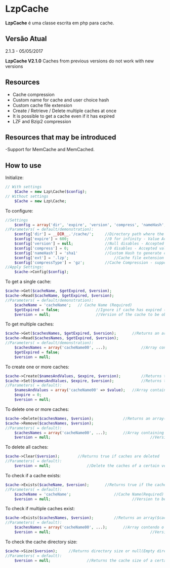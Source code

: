 # LzpCache
**LzpCache** é uma classe escrita em php para cache.

## Versão Atual
2.1.3 - 05/05/2017

**LzpCache V2.1.0** Caches from previous versions do not work with new versions

## Resources
- Cache compression
- Custom name for cache and user choice hash
- Custom cache file extension
- Create / Retrieve / Delete multiple caches at once
- It is possible to get a cache even if it has expired
- LZF and Bzip2 compression


## Resources that may be introduced
-Support for MemCache and MemCached.


## How to use
Initialize:
```php
// With settings
	$Cache = new Lzp\Cache($config);
// Without settings
	$Cache = new Lzp\Cache;
```

To configure:
```php
//Settings
	$config = array('dir', 'expire', 'version', 'compress', 'nameHash', 'ext', 'useLZF', 'useBZ');
//Parameters( = default/demonstration):
	$config['dir'] = __DIR__.'/cache/'; 	//Directory path where the cache will be stored
	$config['expire'] = 600; 				//0 for infinity - Value Accepted int (Optional)
	$config['version'] = null; 				//Null disables - Accepted values: float, string and int (Optional)
	$config['compress'] = 0;				//0 disables - Accepted values: int from 0 to 9 (Optional)
	$config['nameHash'] = 'sha1'			//Custom Hash to generate cache name (Optional)
	$config['ext'] = '.lzp'; 					//Cache file extension (Optional)
	$config['compressType'] = 'gz'; 		//Cache Compression - supported: gz, lzf, and bz (Optional)
//Apply Settings:
	$cache->Config($config);
```

To get a single cache:
```php
$cache->Get($cacheName, $getExpired, $version);
$cache->Read($cacheName, $getExpired, $version);
//Parameters( = default/demonstration):
	$cacheName = 'cacheName'; 	// Cache Name (Required)
	$getExpired = false;				//Ignore if cache has expired (Optional)
	$version = null;					//Version of the cache to be obtained - Accepted values: float, string and int (Optional)
```

To get multiple caches:
```php
$cache->Get($cachesNames, $getExpired, $version);		//Returns an array($cacheName=>$value)
$cache->Read($cachesNames, $getExpired, $version);
//Parameters( = default/demonstration):
	$cachesNames = array('cacheName00', ...);				//Array containing the Name of each cache (Required)
	$getExpired = false;												//Ignore if cache has already expired (opcional)
	$version = null;													//Version of the cache to be obtained - Accepted values: float, string and int (Optional)
```

To create one or more caches:
```php
$cache->Create($namesAndValues, $expire, $version); 		//Returns true on success
$cache->Set($namesAndValues, $expire, $version); 			//Returns true on success
//Parameters( = default):
	$namesAndValues = array('cacheName00' => $value); 	//Array containing the Names and values of the caches to create (Required)
	$expire = 0;															//Cache time / 0 for infinity - Accepted value int (opcional)
	$version = null;														//Version of the cache to be created - Accepted values: float, string and int (Optional)
```

To delete one or more caches:
```php
$cache->Delete($cachesNames, $version); 			//Returns an array($cacheName=>$itWasDeleted), $itWasDeleted = true, false(fail) or null(Cache does not exist)
$cache->Remove($cachesNames, $version);
//Parameters( = default):
	$cachesNames = array('cacheName00', ...); 		//Array containing the Name of each cache (Required)
	$version = null; 											//Version of the cache to be deleted - Accepted values: float, string and int (Optional)
```

To delete all caches:
```php
$cache->Clear($version);		//Returns true if caches are deleted
//Parameters( = default):
	$version = null;				//Delete the caches of a certain version - Accepted values: float, string and int(Optional)
```

To check if a cache exists:
```php
$cache->Exists($cacheName, $version);		//Returns true if the cache exists
//Parameters( = default):
	$cacheName = 'cacheName';					//Cache Name(Required)
	$version = null;									//Version to be checked - Accepted values: float, string and int (Opcional)
```

To check if multiple caches exist:
```php
$cache->Exists($cachesNames, $version);			//Returns an array($cacheName=>$exists)
//Parameters( = default):
	$cachesNames = array('cacheName00', ...); 		//Array contendo o Nome de cada cache (Required)
	$version = null;											//Version to be checked - Accepted values: float, string and int (Opcional)
```

To check the cache directory size:
```php
$cache->Size($version);		//Returns directory size or null(Empty directory)
//Parameters( = default):
	$version = null;				//Returns the cache size of a certain version - Accepted values: float, string and int (Opcional)
```